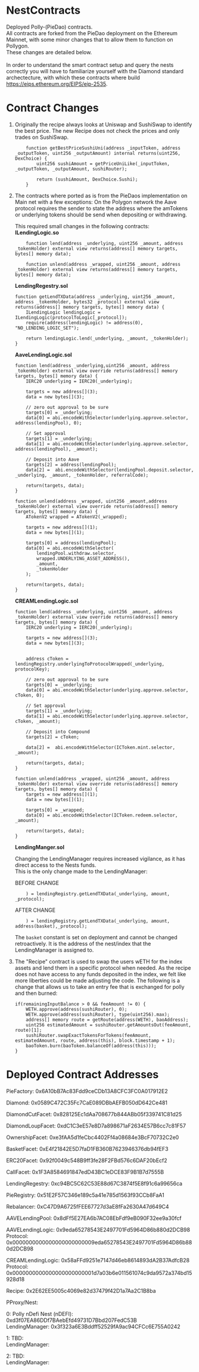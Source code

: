 # NestContracts
Deployed Polly-(PieDao) contracts.<br/>
All contracts are forked from the PieDao deployment on the Ethereum Mainnet, with some minor changes that to allow them to function on Pollygon.<br/>
These changes are detailed below.<br/>
<br/>
In order to understand the smart contract setup and query the nests correctly you will have to familiarize yourself with the Diamond standard archectecture, with which these contracts where build https://eips.ethereum.org/EIPS/eip-2535.

# Contract Changes

1. 	Originally the recipe always looks at Uniswap and SushiSwap to identify the best price. The new Recipe does not check the prices and only trades on SushiSwap.

	```
		function getBestPriceSushiUni(address _inputToken, address _outputToken, uint256 _outputAmount) internal returns(uint256, DexChoice) {
			uint256 sushiAmount = getPriceUniLike(_inputToken, _outputToken, _outputAmount, sushiRouter);

			return (sushiAmount, DexChoice.Sushi);
		}
	```
	
2.  The contracts where ported as is from the PieDaos implementation on Main net with a few exceptions:
	On the Polygon network the Aave protocol requires the sender to state the address where the amTokens or underlying tokens should be send when depositing or withdrawing.

	This required small changes in the following contracts:<br />
	**ILendingLogic.so**
	```
		function lend(address _underlying, uint256 _amount, address _tokenHolder) external view returns(address[] memory targets, bytes[] memory data);
	
		function unlend(address _wrapped, uint256 _amount, address _tokenHolder) external view returns(address[] memory targets, bytes[] memory data);
	```
	
	**LendingRegestry.sol**
	```
	function getLendTXData(address _underlying, uint256 _amount, address _tokenHolder, bytes32 _protocol) external view returns(address[] memory targets, bytes[] memory data) {
		ILendingLogic lendingLogic = ILendingLogic(protocolToLogic[_protocol]);
		require(address(lendingLogic) != address(0), "NO_LENDING_LOGIC_SET");

		return lendingLogic.lend(_underlying, _amount, _tokenHolder);
	}
	```
	**AaveLendingLogic.sol**
	```
	function lend(address _underlying,uint256 _amount, address _tokenHolder) external view override returns(address[] memory targets, bytes[] memory data) {
		IERC20 underlying = IERC20(_underlying);

		targets = new address[](3);
		data = new bytes[](3);

		// zero out approval to be sure
		targets[0] = _underlying;
		data[0] = abi.encodeWithSelector(underlying.approve.selector, address(lendingPool), 0);

		// Set approval
		targets[1] = _underlying;
		data[1] = abi.encodeWithSelector(underlying.approve.selector, address(lendingPool), _amount);

		// Deposit into Aave
		targets[2] = address(lendingPool);
		data[2] =  abi.encodeWithSelector(lendingPool.deposit.selector, _underlying, _amount, _tokenHolder, referralCode);

		return(targets, data);
	}

	function unlend(address _wrapped, uint256 _amount,address _tokenHolder) external view override returns(address[] memory targets, bytes[] memory data) {
		ATokenV2 wrapped = ATokenV2(_wrapped);

		targets = new address[](1);
		data = new bytes[](1);

		targets[0] = address(lendingPool);
		data[0] = abi.encodeWithSelector(
			lendingPool.withdraw.selector,
			wrapped.UNDERLYING_ASSET_ADDRESS(),
			_amount,
			_tokenHolder
		);

		return(targets, data);
	}
	```
	**CREAMLendingLogic.sol**
	```
	function lend(address _underlying, uint256 _amount, address _tokenHolder) external view override returns(address[] memory targets, bytes[] memory data) {
		IERC20 underlying = IERC20(_underlying);

		targets = new address[](3);
		data = new bytes[](3);


		address cToken = lendingRegistry.underlyingToProtocolWrapped(_underlying, protocolKey);

		// zero out approval to be sure
		targets[0] = _underlying;
		data[0] = abi.encodeWithSelector(underlying.approve.selector, cToken, 0);

		// Set approval
		targets[1] = _underlying;
		data[1] = abi.encodeWithSelector(underlying.approve.selector, cToken, _amount);

		// Deposit into Compound
		targets[2] = cToken;

		data[2] =  abi.encodeWithSelector(ICToken.mint.selector, _amount);

		return(targets, data);
	}

	function unlend(address _wrapped, uint256 _amount, address _tokenHolder) external view override returns(address[] memory targets, bytes[] memory data) {
		targets = new address[](1);
		data = new bytes[](1);

		targets[0] = _wrapped;
		data[0] = abi.encodeWithSelector(ICToken.redeem.selector, _amount);

		return(targets, data);
	}
	```
	**LendingManger.sol**
		
	Changing the LendingManager requires increased vigilance, as it has direct access to the Nests funds. 	
	This is the only change made to the LendingManager:
	
	BEFORE CHANGE	
	```
        ) = lendingRegistry.getLendTXData(_underlying, amount, _protocol);
	```	
	
	AFTER CHANGE	
	```
        ) = lendingRegistry.getLendTXData(_underlying, amount, address(basket),_protocol);
	```
	The `basket` constant is set on deployment and cannot be changed retroactively. 
	It is the address of the nest/index that the LendingManager is assigned to.
	
	
	
3.	The "Recipe" contract is used to swap the users wETH for the index assets and lend them in a specific protocol when needed.
	As the recipe does not have access to any funds deposited in the index, we felt like more liberties could be made adjusting the code.
	The following is a change that allows us to take an entry fee that is exchanged for polly and then burned:
	
	```
	if(remainingInputBalance > 0 && feeAmount != 0) {
		WETH.approve(address(sushiRouter), 0);
		WETH.approve(address(sushiRouter), type(uint256).max);
		address[] memory route = getRoute(address(WETH), baoAddress);
		uint256 estimatedAmount = sushiRouter.getAmountsOut(feeAmount, route)[1];
		sushiRouter.swapExactTokensForTokens(feeAmount, estimatedAmount, route, address(this), block.timestamp + 1);
		baoToken.burn(baoToken.balanceOf(address(this)));    
    }
	```
	
# Deployed Contract Addresses

PieFactory: 0x6A10bB7Ac83Fdd9ceCDb13A8CFC3FC0A017912E2

Diamond: 0x0589C472C35Fc7CaE089DBbAEFB050dD642Ce481

DiamondCutFacet: 0x828125Ec1dAa708677b844ABb05f339741C81d25

DiamondLoupFacet: 0xdC1C3eE57e8D7a898671aF2634E57B6cc7c81F57

OwnershipFacet: 0xe3fAA5d1feCbc4402Ff4a08684e3BcF70732C2e0

BasketFacet: 0xE4f21842E5D7faD1FB360B7623946376db94fEF3

ERC20Facet: 0x92f0049c548B9ff3fe28F2FBd576c6DAF20bEcf2

CallFacet: 0x1F3A8584691847edD43BC1eDCE83F9B1B7d7555B

LendingRegestry: 0xc94BC5C62C53E88d67C3874f5E8f91c6a99656ca

PieRegistry: 0x51E2F57C346e189c5a41e785d1563f93CCb8FaA1

Rebalancer: 0xC47D9A6725fFEE67727d3aE8fFa2630A47d649C4

AAVELendingPool: 0x8dFf5E27EA6b7AC08EbFdf9eB090F32ee9a30fcf

AAVELendingLogic:					 	0x9eda65278543E2497701Fd5964D86b880d2DCB98	<br />
Protocol: 						0x0000000000000000000000009eda65278543E2497701Fd5964D86b880d2DCB98 <br />

CREAMLendingLogic:					0x58aFFd9251e7147d46eb8614893dA2B37AdfcB28<br />
Protocol: 						0x0000000000000000000000001d7a03b6e011561074c9da9572a374bd15928d18<br />

Recipe: 0x2E62EE5005c4069e82d37479f42D1a7Aa2C1B8ba<br />

PProxy/Nest: <br />    
			
0:    Polly nDefi Nest (nDEFI): 		0xd3f07EA86DDf7BAebEfd49731D7Bbd207FedC53B  <br />
		LendingManager:					 	0x3f323a6E3Bddff52529fA9ac94CFCc6E755A0242<br />
			
1:	  TBD:<br />
		LendingManager:<br />
		
2:	  TBD:<br />
LendingManager:<br />